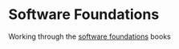 # Software Foundations

Working through the [software foundations](https://softwarefoundations.cis.upenn.edu/) books 

